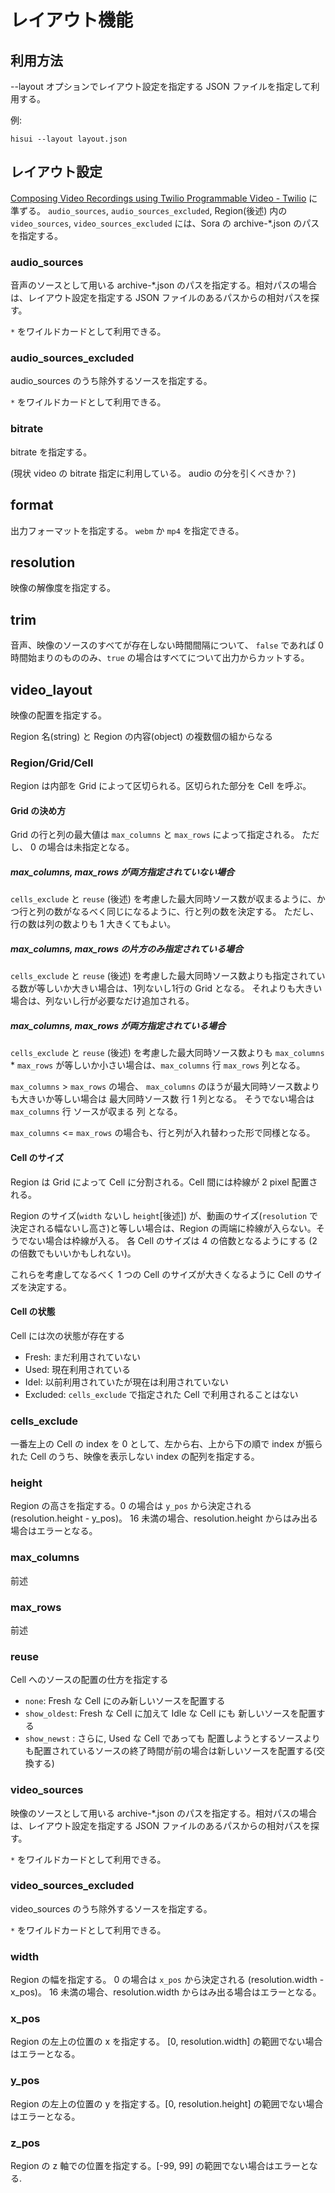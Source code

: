 # レイアウト機能

## 利用方法

--layout オプションでレイアウト設定を指定する JSON ファイルを指定して利用する。

例:

```
hisui --layout layout.json
```

## レイアウト設定

[Composing Video Recordings using Twilio Programmable Video - Twilio](https://www.twilio.com/docs/video/api/compositions-resource) に準ずる。
`audio_sources`, `audio_sources_excluded`, Region(後述) 内の `video_sources`, `video_sources_excluded` には、Sora の archive-*.json のパスを指定する。

### audio_sources

音声のソースとして用いる archive-*.json のパスを指定する。相対パスの場合は、レイアウト設定を指定する JSON ファイルのあるパスからの相対パスを探す。

`*` をワイルドカードとして利用できる。

### audio_sources_excluded

audio_sources のうち除外するソースを指定する。

`*` をワイルドカードとして利用できる。

### bitrate

bitrate を指定する。

(現状 video の bitrate 指定に利用している。 audio の分を引くべきか？)

## format

出力フォーマットを指定する。 `webm` か `mp4` を指定できる。

## resolution

映像の解像度を指定する。

## trim

音声、映像のソースのすべてが存在しない時間間隔について、
`false` であれば 0 時間始まりのもののみ、`true` の場合はすべてについて出力からカットする。

## video_layout

映像の配置を指定する。

Region 名(string) と Region の内容(object) の複数個の組からなる

### Region/Grid/Cell

Region は内部を Grid によって区切られる。区切られた部分を Cell を呼ぶ。

#### Grid の決め方

Grid の行と列の最大値は `max_columns` と `max_rows` によって指定される。
ただし、 0 の場合は未指定となる。

##### max_columns, max_rows が両方指定されていない場合

`cells_exclude` と `reuse` (後述) を考慮した最大同時ソース数が収まるように、かつ行と列の数がなるべく同じになるように、行と列の数を決定する。
ただし、行の数は列の数よりも 1 大きくてもよい。

##### max_columns, max_rows の片方のみ指定されている場合

`cells_exclude` と `reuse` (後述) を考慮した最大同時ソース数よりも指定されている数が等しいか大きい場合は、1列ないし1行の Grid となる。
それよりも大きい場合は、列ないし行が必要なだけ追加される。

##### max_columns, max_rows が両方指定されている場合

`cells_exclude` と `reuse` (後述) を考慮した最大同時ソース数よりも `max_columns` * `max_rows` が等しいか小さい場合は、`max_columns` 行 `max_rows` 列となる。

`max_columns` > `max_rows` の場合、
`max_columns` のほうが最大同時ソース数よりも大きいか等しい場合は 最大同時ソース数 行 1 列となる。
そうでない場合は `max_columns` 行 ソースが収まる 列 となる。

`max_columns` <= `max_rows` の場合も、行と列が入れ替わった形で同様となる。

#### Cell のサイズ

Region は Grid によって Cell に分割される。Cell 間には枠線が 2 pixel 配置される。

Region のサイズ(`width` ないし `height`[後述]) が、動画のサイズ(`resolution` で決定される幅ないし高さ)と等しい場合は、Region の両端に枠線が入らない。そうでない場合は枠線が入る。
各 Cell のサイズは 4 の倍数となるようにする (2 の倍数でもいいかもしれない)。

これらを考慮してなるべく 1 つの Cell のサイズが大きくなるように Cell のサイズを決定する。


#### Cell の状態

Cell には次の状態が存在する

- Fresh: まだ利用されていない
- Used: 現在利用されている
- Idel: 以前利用されていたが現在は利用されていない
- Excluded: `cells_exclude` で指定された Cell で利用されることはない

### cells_exclude

一番左上の Cell の index を 0 として、左から右、上から下の順で index が振られた Cell のうち、映像を表示しない index の配列を指定する。

### height

Region の高さを指定する。0 の場合は `y_pos` から決定される (resolution.height - y_pos)。 16 未満の場合、resolution.height からはみ出る場合はエラーとなる。

### max_columns

前述

### max_rows

前述

### reuse

Cell へのソースの配置の仕方を指定する

- `none`: Fresh な Cell にのみ新しいソースを配置する
- `show_oldest`: Fresh な Cell に加えて Idle な Cell にも 新しいソースを配置する
- `show_newst` : さらに, Used な Cell であっても 配置しようとするソースよりも配置されているソースの終了時間が前の場合は新しいソースを配置する(交換する)

### video_sources

映像のソースとして用いる archive-*.json のパスを指定する。相対パスの場合は、レイアウト設定を指定する JSON ファイルのあるパスからの相対パスを探す。

`*` をワイルドカードとして利用できる。

### video_sources_excluded

video_sources のうち除外するソースを指定する。

`*` をワイルドカードとして利用できる。

### width

Region の幅を指定する。 0 の場合は `x_pos` から決定される (resolution.width - x_pos)。 16 未満の場合、resolution.width からはみ出る場合はエラーとなる。

### x_pos

Region の左上の位置の x を指定する。 [0, resolution.width] の範囲でない場合はエラーとなる。

### y_pos

Region の左上の位置の y を指定する。[0, resolution.height] の範囲でない場合はエラーとなる。

### z_pos

Region の z 軸での位置を指定する。[-99, 99] の範囲でない場合はエラーとなる.
